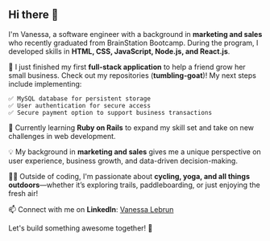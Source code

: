 ## Hi there 👋 

I'm Vanessa, a software engineer with a background in **marketing and sales** who recently graduated from BrainStation Bootcamp. During the program, I developed skills in **HTML, CSS, JavaScript, Node.js, and React.js**.  

🚀 I just finished my first **full-stack application** to help a friend grow her small business. Check out my repositories (**tumbling-goat**)! My next steps include implementing:  
```
✅ MySQL database for persistent storage  
✅ User authentication for secure access  
✅ Secure payment option to support business transactions  
```

🌱 Currently learning **Ruby on Rails** to expand my skill set and take on new challenges in web development.  

💡 My background in **marketing and sales** gives me a unique perspective on user experience, business growth, and data-driven decision-making.  

🚴‍♀️ Outside of coding, I'm passionate about **cycling, yoga, and all things outdoors**—whether it’s exploring trails, paddleboarding, or just enjoying the fresh air!

📫 Connect with me on **LinkedIn**: [Vanessa Lebrun](https://www.linkedin.com/in/vanessa-lebrun/)  

Let's build something awesome together! 🚀  

